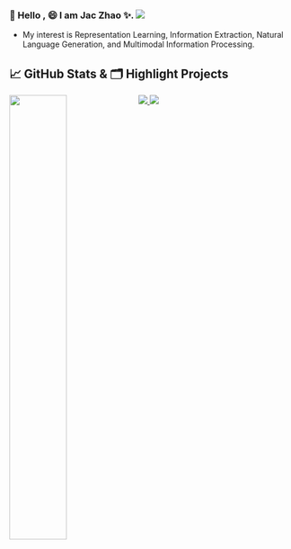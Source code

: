 ### 👋 Hello , 😄 I am Jac Zhao ✨. ![]( https://visitor-badge.glitch.me/badge?page_id=zhao9797.homepage) 


- My interest is Representation Learning, Information Extraction, Natural Language Generation, and Multimodal Information Processing.
 
## &#x1f4c8; GitHub Stats & 🗂️ Highlight Projects

<a href="https://github.com/zhao9797">
    <img align="left" width="45%" src="https://github-readme-stats.vercel.app/api?username=zhao9797&theme=nightowl&show_icons=true" />
</a>

<a href="https://github.com/zhao9797/RIFRE">
  <img src="https://github-readme-stats.vercel.app/api/pin/?username=zhao9797&repo=RIFRE&theme=tokyonight&show_icons=true" />
</a>

<a href="https://github.com/thuiar/CRL">
  <img src="https://github-readme-stats.vercel.app/api/pin/?username=thuiar&repo=CRL&theme=tokyonight&show_icons=true" />
</a>
